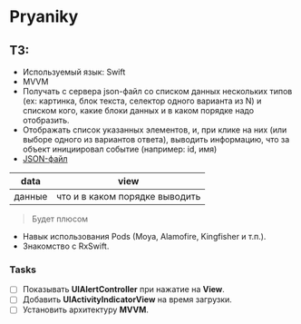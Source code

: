 # Pryaniky

## ТЗ:

- Используемый язык: Swift
- MVVM
- Получать с сервера json-файл cо списком данных нескольких типов (ex: картинка, блок текста, селектор одного варианта из N) и списком кого, какие блоки данных и в каком порядке надо отобразить.
- Отображать список указанных элементов, и, при клике на них (или выборе одного из вариантов ответа), выводить информацию, что за объект инициировал событие (например: id, имя)
- [JSON-файл](https://pryaniky.com/static/json/sample.json) 

| data | view | 
| ------------- | ------------- | 
| данные | что и в каком порядке выводить | 
  
> Будет плюсом

- Навык использования Pods (Moya, Alamofire, Kingfisher и т.п.).
- Знакомство с RxSwift. 

### Tasks

- [ ] Показывать **UIAlertController** при нажатие на **View**.
- [ ] Добавить **UIActivityIndicatorView** на время загрузки.
- [ ] Установить архитектуру **MVVM**.
